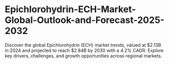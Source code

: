 # Epichlorohydrin-ECH-Market-Global-Outlook-and-Forecast-2025-2032
Discover the global Epichlorohydrin (ECH) market trends, valued at $2.13B in 2024 and projected to reach $2.84B by 2030 with a 4.2% CAGR. Explore key drivers, challenges, and growth opportunities across regional markets.
